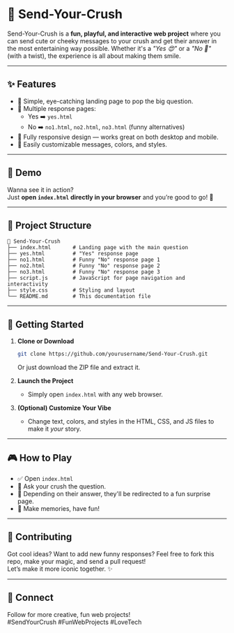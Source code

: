 # 💌 Send-Your-Crush

Send-Your-Crush is a **fun, playful, and interactive web project** where you can send cute or cheeky messages to your crush and get their answer in the most entertaining way possible. Whether it's a *"Yes 😍"* or a *"No 🚫"* (with a twist), the experience is all about making them smile.

---

## ✨ Features
- 🎯 Simple, eye-catching landing page to pop the big question.
- 💌 Multiple response pages:
  - Yes ➡️ `yes.html`
  - No ➡️ `no1.html`, `no2.html`, `no3.html` (funny alternatives)
- 📱 Fully responsive design — works great on both desktop and mobile.
- 🎨 Easily customizable messages, colors, and styles.

---

## 🎥 Demo
Wanna see it in action?  
Just **open `index.html` directly in your browser** and you’re good to go! 🚀

---

## 📂 Project Structure
```plaintext
📁 Send-Your-Crush
├── index.html       # Landing page with the main question
├── yes.html         # "Yes" response page
├── no1.html         # Funny "No" response page 1
├── no2.html         # Funny "No" response page 2
├── no3.html         # Funny "No" response page 3
├── script.js        # JavaScript for page navigation and interactivity
├── style.css        # Styling and layout
└── README.md        # This documentation file
```

---

## 🚀 Getting Started

1. **Clone or Download**
   ```bash
   git clone https://github.com/yourusername/Send-Your-Crush.git
   ```
   Or just download the ZIP file and extract it.

2. **Launch the Project**
   - Simply open `index.html` with any web browser.

3. **(Optional) Customize Your Vibe**
   - Change text, colors, and styles in the HTML, CSS, and JS files to make it *your* story.

---

## 🎮 How to Play

- ✅ Open `index.html`
- 💬 Ask your crush the question.
- 🎲 Depending on their answer, they'll be redirected to a fun surprise page.
- 💖 Make memories, have fun!

---

## 🤝 Contributing

Got cool ideas? Want to add new funny responses? Feel free to fork this repo, make your magic, and send a pull request!  
Let’s make it more iconic together. ✨

---


## 🔗 Connect
Follow for more creative, fun web projects!  
#SendYourCrush #FunWebProjects #LoveTech

